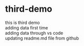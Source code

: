 # third-demo

this is third demo
<br>
adding data first time
<br>
adding data through vs code
<br>
updating readme.md file from github
